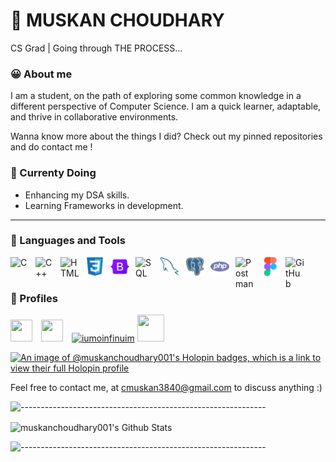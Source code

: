 # 👋 MUSKAN CHOUDHARY 

CS Grad | Going through THE PROCESS...

### 😀 About me

I am a student, on the path of exploring some common knowledge in a different perspective of Computer Science. I am a quick learner, adaptable, and thrive in collaborative environments.

Wanna know more about the things I did? Check out my pinned repositories and do contact me !

### 🤔 Currenty Doing

- Enhancing my DSA skills.
- Learning Frameworks in development.

---

### 🧰 Languages and Tools

<img align="left" alt="C" width="30px" style="padding-right:10px;" src="https://raw.githubusercontent.com/simple-icons/simple-icons/4779d7f93be120b9d22bd6896fe444a492015a55/icons/c.svg"/>
<img align="left" alt="C++" width="30px" style="padding-right:10px;" src="https://cdn.jsdelivr.net/gh/devicons/devicon/icons/cplusplus/cplusplus-line.svg"/>
<img align="left" alt="HTML" width="30px" style="padding-right:10px;" src="https://cdn.jsdelivr.net/gh/devicons/devicon/icons/html5/html5-plain.svg" />
<img align="left" alt="CSS" width="30px" style="padding-right:10px;" src="https://raw.githubusercontent.com/devicons/devicon/55609aa5bd817ff167afce0d965585c92040787a/icons/css3/css3-original.svg" />
<img align="left" alt="Bootstrap" width="30px" style="padding-right:10px;" src="https://raw.githubusercontent.com/devicons/devicon/55609aa5bd817ff167afce0d965585c92040787a/icons/bootstrap/bootstrap-original.svg" />
<img align="left" alt="SQL" width="30px" style="padding-right:10px;" src="https://www.svgrepo.com/svg/374093/sql" />
<img align="left" alt="MYSQL" width="30px" style="padding-right:10px;" src="https://raw.githubusercontent.com/devicons/devicon/55609aa5bd817ff167afce0d965585c92040787a/icons/mysql/mysql-original.svg" />
<img align="left" alt="PostgreSQL" width="30px" style="padding-right:10px;" src="https://raw.githubusercontent.com/devicons/devicon/55609aa5bd817ff167afce0d965585c92040787a/icons/postgresql/postgresql-original.svg" />
<img align="left" alt="PHP" width="30px" style="padding-right:10px;" src="https://raw.githubusercontent.com/devicons/devicon/55609aa5bd817ff167afce0d965585c92040787a/icons/php/php-plain.svg" />
<img align="left" alt="Postman" width="30px" style="padding-right:10px;" src="https://uxwing.com/wp-content/themes/uxwing/download/brands-and-social-media/postman-icon.png" />
<img align="left" alt="Figma" width="30px" style="padding-right:10px;" src="https://raw.githubusercontent.com/devicons/devicon/55609aa5bd817ff167afce0d965585c92040787a/icons/figma/figma-original.svg" />
<img align="left" alt="GitHub" width="30px" style="padding-right:10px;" src="https://cdn.jsdelivr.net/gh/devicons/devicon/icons/github/github-original.svg" />



<br />

#

### 📌 Profiles 

<!-- <a style="padding-right:10px;" href="https://dev.to/iumoinfinium" target="_blank"><img src="https://cdn-icons-png.flaticon.com/128/5969/5969023.png" width=35px height=35px></a> -->
<!-- <a style="padding-right:10px;" href="https://instagram.com/iumo_yash" target="_blank"><img src="https://cdn-icons-png.flaticon.com/512/2111/2111463.png" width=35px height=35px></a> -->
<a style="padding-right:10px;" href=" https://twitter.com/BhalothiaMuskan" target="_blank"><img src="https://cdn-icons-png.flaticon.com/512/733/733579.png" width=35px height=35px></a>
<a style="padding-right:10px;" href="https://www.linkedin.com/in/muskan-choudhary-789759175/" target="_blank"><img src="https://cdn-icons-png.flaticon.com/512/174/174857.png" width=35px height=35px></a>
<a href="https://www.codechef.com/users/muskan003" target="_blank"><img src="https://upload.vectorlogo.zone/logos/codechef/images/c0290608-3c6b-406c-90ef-86e9200f383a.svg" alt="iumoinfinuim" width=35px height=35px ></a>
<a href="https://www.hackerrank.com/profile/cmuskan3840" target="_blank"><img src="https://cdn.worldvectorlogo.com/logos/hackerrank.svg" width=43px height=43px></a>

[![An image of @muskanchoudhary001's Holopin badges, which is a link to view their full Holopin profile](https://holopin.me/muskanchoudhary001)](https://holopin.io/@muskanchoudhary001)

Feel free to contact me, at [cmuskan3840@gmail.com](mailto:cmuskan3840@gmail.com@gmail.com) to discuss anything :)

![-------------------------------------------------------------](https://raw.githubusercontent.com/andreasbm/readme/master/assets/lines/rainbow.png)

<img align="center" alt="muskanchoudhary001's  Github Stats" src="https://github-readme-stats-git-masterrstaa-rickstaa.vercel.app/api?username=muskanchoudhary001&show_icons=true&theme=radical&hide_border=true&count_private=true" />

![-------------------------------------------------------------](https://raw.githubusercontent.com/andreasbm/readme/master/assets/lines/rainbow.png)

<!-- ![](https://komarev.com/ghpvc/?username=iumoinfinium) -->
